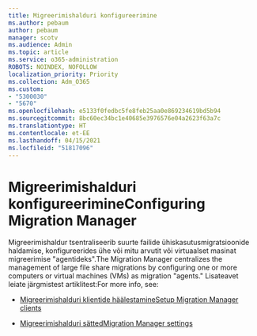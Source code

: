 ```yaml
---
title: Migreerimishalduri konfigureerimine
ms.author: pebaum
author: pebaum
manager: scotv
ms.audience: Admin
ms.topic: article
ms.service: o365-administration
ROBOTS: NOINDEX, NOFOLLOW
localization_priority: Priority
ms.collection: Adm_O365
ms.custom:
- "5300030"
- "5670"
ms.openlocfilehash: e5133f0fedbc5fe8feb25aa0e869234619bd5b94
ms.sourcegitcommit: 8bc60ec34bc1e40685e3976576e04a2623f63a7c
ms.translationtype: HT
ms.contentlocale: et-EE
ms.lasthandoff: 04/15/2021
ms.locfileid: "51817096"
---
```

# <a name="configuring-migration-manager"></a><span data-ttu-id="637f0-102">Migreerimishalduri konfigureerimine</span><span class="sxs-lookup"><span data-stu-id="637f0-102">Configuring Migration Manager</span></span>

<span data-ttu-id="637f0-103">Migreerimishaldur tsentraliseerib suurte failide ühiskasutusmigratsioonide haldamise, konfigureerides ühe või mitu arvutit või virtuaalset masinat migreerimise "agentideks".</span><span class="sxs-lookup"><span data-stu-id="637f0-103">The Migration Manager centralizes the management of large file share migrations by configuring one or more computers or virtual machines (VMs) as migration "agents."</span></span> <span data-ttu-id="637f0-104">Lisateavet leiate järgmistest artiklitest:</span><span class="sxs-lookup"><span data-stu-id="637f0-104">For more info, see:</span></span>

- [<span data-ttu-id="637f0-105">Migreerimishalduri klientide häälestamine</span><span class="sxs-lookup"><span data-stu-id="637f0-105">Setup Migration Manager clients</span></span>](https://docs.microsoft.com/sharepointmigration/mm-setup-clients)

- [<span data-ttu-id="637f0-106">Migreerimishalduri sätted</span><span class="sxs-lookup"><span data-stu-id="637f0-106">Migration Manager settings</span></span>](https://docs.microsoft.com/sharepointmigration/mm-settings)
